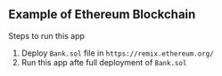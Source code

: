 ## Example of Ethereum Blockchain

Steps to run this app

1. Deploy `Bank.sol` file in `https://remix.ethereum.org/`
2. Run this app afte full deployment of `Bank.sol`
